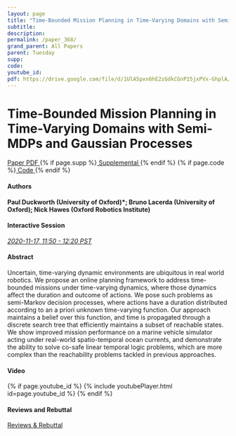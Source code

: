 ```yaml
---
layout: page
title: "Time-Bounded Mission Planning in Time-Varying Domains with Semi-MDPs and Gaussian Processes"
subtitle: 
description:
permalink: /paper_368/
grand_parent: All Papers
parent: Tuesday
supp: 
code: 
youtube_id: 
pdf: https://drive.google.com/file/d/1UlA5pxn6hE2zGdkCGnP25jxPVx-GhplA/view
---
```


# Time-Bounded Mission Planning in Time-Varying Domains with Semi-MDPs and Gaussian Processes

<a href="https://drive.google.com/file/d/1UlA5pxn6hE2zGdkCGnP25jxPVx-GhplA/view" target="_blank" rel="noopener noreferrer" class="btn btn-blue"><i class="fa fa-file-text-o" aria-hidden="true"></i> Paper PDF </a> {% if page.supp %}<a href="" target="_blank" rel="noopener noreferrer" class="btn btn-green"><i class="fa fa-file-text-o" aria-hidden="true"></i> Supplemental </a>{% endif %} {% if page.code %}<a href="" target="_blank" rel="noopener noreferrer" class="btn"><i class="fa fa-github" aria-hidden="true"></i> Code </a>{% endif %} 

#### Authors
**Paul Duckworth (University of Oxford)*; Bruno Lacerda (University of Oxford); Nick Hawes (Oxford Robotics Institute)**

#### Interactive Session
<a href="https://pheedloop.com/corl2020/virtual/?page=sessions&section=SESVUZKJKD2LGFFL7" target="_blank" rel="noopener noreferrer"><em>2020-11-17, 11:50 - 12:20 PST </em></a>

#### Abstract
Uncertain, time-varying dynamic environments are ubiquitous in real world robotics. We propose an online planning framework to address time-bounded missions under time-varying dynamics, where those dynamics affect the duration and outcome of actions. We pose such problems as semi-Markov decision processes, where actions have a duration distributed according to an a priori unknown time-varying function. Our approach maintains a belief over this function, and time is propagated through a discrete search tree that efficiently maintains a subset of reachable states. We show improved mission performance on a marine vehicle simulator acting under real-world spatio-temporal ocean currents, and demonstrate the ability to solve co-safe linear temporal logic problems, which are more complex than the reachability problems tackled in previous approaches.

#### Video
{% if page.youtube_id %}
{% include youtubePlayer.html id=page.youtube_id %}
{% endif %}

#### Reviews and Rebuttal
<a href="https://drive.google.com/file/d/1fbSdzT20juZHKSM4DT0H6xgnfJVu_bmY/view" target="_blank" rel="noopener noreferrer" class="btn btn-purple"><i class="fa fa-pencil-square-o" aria-hidden="true"></i> Reviews & Rebuttal </a>

